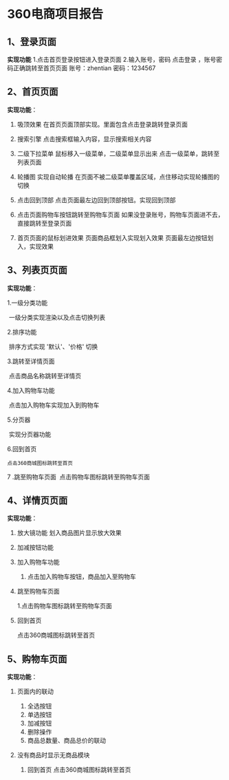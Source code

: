 # 360电商项目报告


## 1、登录页面
**实现功能**
   1.点击首页登录按钮进入登录页面
   2.输入账号，密码 点击登录 ，账号密码正确跳转至首页页面
       账号：zhentian
       密码：1234567


## 2、首页页面
**实现功能**：

1. 吸顶效果
   在首页页面顶部实现。里面包含点击登录跳转登录页面

2. 搜索引擎
   点击搜索框输入内容，显示搜索相关内容

3. 二级下拉菜单
   鼠标移入一级菜单，二级菜单显示出来
   点击一级菜单，跳转至列表页面

4. 轮播图
   实现自动轮播
   在页面不被二级菜单覆盖区域，点住移动实现轮播图的切换

5. 点击回到顶部
   点击页面最左边回到顶部按钮。实现回到顶部

6. 点击页面购物车按钮跳转至购物车页面
   如果没登录账号，购物车页面进不去，直接跳转至登录页面

7. 首页页面的鼠标划进效果
   页面商品框划入实现划入效果
   页面最左边按钮划入，实现效果




## 3、列表页页面
**实现功能**：

   1.一级分类功能

​	一级分类实现渲染以及点击切换列表 

  2.排序功能

​	排序方式实现 '默认'、'价格' 切换

  3.跳转至详情页面

​	 点击商品名称跳转至详情页

  4.加入购物车功能

​	 点击加入购物车实现加入到购物车

  5.分页器

​	 实现分页器功能

  6.回到首页

 	点击360商城图标跳转至首页

  7 .跳至购物车页面
​	点击购物车图标跳转至购物车页面

## 4、详情页页面
**实现功能**：
1.    放大镜功能
      划入商品图片显示放大效果

2.    加减按钮功能

3.    加入购物车功能

      1.    点击加入购物车按钮，商品加入至购物车


4.    跳至购物车页面

      1.点击购物车图标跳转至购物车页面

5.    回到首页

      点击360商城图标跳转至首页

## 5、购物车页面
**实现功能**：
   1. 页面内的联动
      1. 全选按钮
      2. 单选按钮
      3. 加减按钮
      4. 删除操作
      5. 商品总数量、商品总价的联动

   2. 没有商品时显示无商品模块

      1. 回到首页
         点击360商城图标跳转至首页
